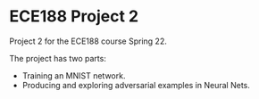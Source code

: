 # ECE188 Project 2

Project 2 for the ECE188 course Spring 22.


The project has two parts:

* Training an MNIST network.
* Producing and exploring adversarial examples in Neural Nets. 

